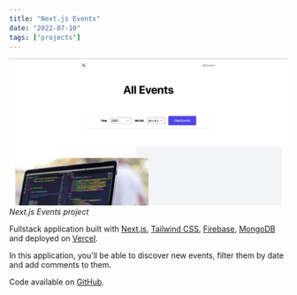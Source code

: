 ```yaml
---
title: "Next.js Events"
date: "2022-07-10"
tags: ["projects"]
---
```


![Next.js Events project](1.png)
_Next.js Events project_

Fullstack application built with [Next.js](https://nextjs.org), [Tailwind CSS](https://tailwindcss.com), [Firebase](https://firebase.google.com), [MongoDB](https://www.mongodb.com) and deployed on [Vercel](https://vercel.com).

In this application, you'll be able to discover new events, filter them by date and add comments to them.

Code available on [GitHub](https://github.com/eneax/nextjs-events).
